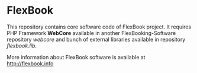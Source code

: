 # FlexBook

This repository contains core software code of FlexBook project. It requires PHP Framework **WebCore** available in another FlexBooking-Software repository *webcore* and bunch of external libraries available in repository *flexbook.lib*.

More information about FlexBook software is available at <http://flexbook.info>
